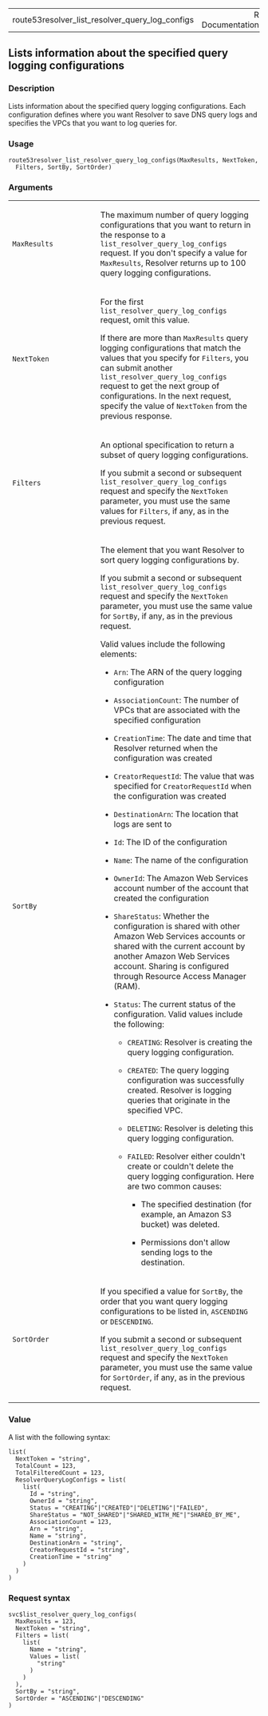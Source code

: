<table style="width: 100%;">
<tbody>
<tr class="odd">
<td>route53resolver_list_resolver_query_log_configs</td>
<td style="text-align: right;">R Documentation</td>
</tr>
</tbody>
</table>

## Lists information about the specified query logging configurations

### Description

Lists information about the specified query logging configurations. Each
configuration defines where you want Resolver to save DNS query logs and
specifies the VPCs that you want to log queries for.

### Usage

    route53resolver_list_resolver_query_log_configs(MaxResults, NextToken,
      Filters, SortBy, SortOrder)

### Arguments

<table>
<colgroup>
<col style="width: 35%" />
<col style="width: 65%" />
</colgroup>
<tbody>
<tr class="odd">
<td><code
id="route53resolver_list_resolver_query_log_configs_:_MaxResults">MaxResults</code></td>
<td><p>The maximum number of query logging configurations that you want
to return in the response to a
<code>list_resolver_query_log_configs</code> request. If you don't
specify a value for <code>MaxResults</code>, Resolver returns up to 100
query logging configurations.</p></td>
</tr>
<tr class="even">
<td><code
id="route53resolver_list_resolver_query_log_configs_:_NextToken">NextToken</code></td>
<td><p>For the first <code>list_resolver_query_log_configs</code>
request, omit this value.</p>
<p>If there are more than <code>MaxResults</code> query logging
configurations that match the values that you specify for
<code>Filters</code>, you can submit another
<code>list_resolver_query_log_configs</code> request to get the next
group of configurations. In the next request, specify the value of
<code>NextToken</code> from the previous response.</p></td>
</tr>
<tr class="odd">
<td><code
id="route53resolver_list_resolver_query_log_configs_:_Filters">Filters</code></td>
<td><p>An optional specification to return a subset of query logging
configurations.</p>
<p>If you submit a second or subsequent
<code>list_resolver_query_log_configs</code> request and specify the
<code>NextToken</code> parameter, you must use the same values for
<code>Filters</code>, if any, as in the previous request.</p></td>
</tr>
<tr class="even">
<td><code
id="route53resolver_list_resolver_query_log_configs_:_SortBy">SortBy</code></td>
<td><p>The element that you want Resolver to sort query logging
configurations by.</p>
<p>If you submit a second or subsequent
<code>list_resolver_query_log_configs</code> request and specify the
<code>NextToken</code> parameter, you must use the same value for
<code>SortBy</code>, if any, as in the previous request.</p>
<p>Valid values include the following elements:</p>
<ul>
<li><p><code>Arn</code>: The ARN of the query logging
configuration</p></li>
<li><p><code>AssociationCount</code>: The number of VPCs that are
associated with the specified configuration</p></li>
<li><p><code>CreationTime</code>: The date and time that Resolver
returned when the configuration was created</p></li>
<li><p><code>CreatorRequestId</code>: The value that was specified for
<code>CreatorRequestId</code> when the configuration was
created</p></li>
<li><p><code>DestinationArn</code>: The location that logs are sent
to</p></li>
<li><p><code>Id</code>: The ID of the configuration</p></li>
<li><p><code>Name</code>: The name of the configuration</p></li>
<li><p><code>OwnerId</code>: The Amazon Web Services account number of
the account that created the configuration</p></li>
<li><p><code>ShareStatus</code>: Whether the configuration is shared
with other Amazon Web Services accounts or shared with the current
account by another Amazon Web Services account. Sharing is configured
through Resource Access Manager (RAM).</p></li>
<li><p><code>Status</code>: The current status of the configuration.
Valid values include the following:</p>
<ul>
<li><p><code>CREATING</code>: Resolver is creating the query logging
configuration.</p></li>
<li><p><code>CREATED</code>: The query logging configuration was
successfully created. Resolver is logging queries that originate in the
specified VPC.</p></li>
<li><p><code>DELETING</code>: Resolver is deleting this query logging
configuration.</p></li>
<li><p><code>FAILED</code>: Resolver either couldn't create or couldn't
delete the query logging configuration. Here are two common causes:</p>
<ul>
<li><p>The specified destination (for example, an Amazon S3 bucket) was
deleted.</p></li>
<li><p>Permissions don't allow sending logs to the destination.</p></li>
</ul></li>
</ul></li>
</ul></td>
</tr>
<tr class="odd">
<td><code
id="route53resolver_list_resolver_query_log_configs_:_SortOrder">SortOrder</code></td>
<td><p>If you specified a value for <code>SortBy</code>, the order that
you want query logging configurations to be listed in,
<code>ASCENDING</code> or <code>DESCENDING</code>.</p>
<p>If you submit a second or subsequent
<code>list_resolver_query_log_configs</code> request and specify the
<code>NextToken</code> parameter, you must use the same value for
<code>SortOrder</code>, if any, as in the previous request.</p></td>
</tr>
</tbody>
</table>

### Value

A list with the following syntax:

    list(
      NextToken = "string",
      TotalCount = 123,
      TotalFilteredCount = 123,
      ResolverQueryLogConfigs = list(
        list(
          Id = "string",
          OwnerId = "string",
          Status = "CREATING"|"CREATED"|"DELETING"|"FAILED",
          ShareStatus = "NOT_SHARED"|"SHARED_WITH_ME"|"SHARED_BY_ME",
          AssociationCount = 123,
          Arn = "string",
          Name = "string",
          DestinationArn = "string",
          CreatorRequestId = "string",
          CreationTime = "string"
        )
      )
    )

### Request syntax

    svc$list_resolver_query_log_configs(
      MaxResults = 123,
      NextToken = "string",
      Filters = list(
        list(
          Name = "string",
          Values = list(
            "string"
          )
        )
      ),
      SortBy = "string",
      SortOrder = "ASCENDING"|"DESCENDING"
    )
